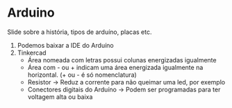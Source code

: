 # Arduino
Slide sobre a história, tipos de arduíno, placas etc.  

1. Podemos baixar a IDE do Arduíno
2. Tinkercad
    * Área nomeada com letras possui colunas energizadas igualmente
    * Área com - ou + indicam uma área energizada igualmente na horizontal. (+ ou - é só nomenclatura)
    * Resistor -> Reduz a corrente para não queimar uma led, por exemplo
    * Conectores digitais do Arduíno -> Podem ser programadas para ter voltagem alta ou baixa